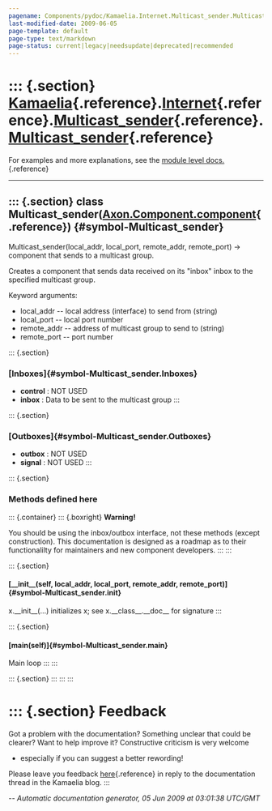 ```yaml
---
pagename: Components/pydoc/Kamaelia.Internet.Multicast_sender.Multicast_sender
last-modified-date: 2009-06-05
page-template: default
page-type: text/markdown
page-status: current|legacy|needsupdate|deprecated|recommended
---
```

::: {.section}
[Kamaelia](/Components/pydoc/Kamaelia.html){.reference}.[Internet](/Components/pydoc/Kamaelia.Internet.html){.reference}.[Multicast\_sender](/Components/pydoc/Kamaelia.Internet.Multicast_sender.html){.reference}.[Multicast\_sender](/Components/pydoc/Kamaelia.Internet.Multicast_sender.Multicast_sender.html){.reference}
===============================================================================================================================================================================================================================================================================================================================

For examples and more explanations, see the [module level
docs.](/Components/pydoc/Kamaelia.Internet.Multicast_sender.html){.reference}

------------------------------------------------------------------------

::: {.section}
class Multicast\_sender([Axon.Component.component](/Docs/Axon/Axon.Component.component.html){.reference}) {#symbol-Multicast_sender}
---------------------------------------------------------------------------------------------------------

Multicast\_sender(local\_addr, local\_port, remote\_addr, remote\_port)
-\> component that sends to a multicast group.

Creates a component that sends data received on its \"inbox\" inbox to
the specified multicast group.

Keyword arguments:

-   local\_addr \-- local address (interface) to send from (string)
-   local\_port \-- local port number
-   remote\_addr \-- address of multicast group to send to (string)
-   remote\_port \-- port number

::: {.section}
### [Inboxes]{#symbol-Multicast_sender.Inboxes}

-   **control** : NOT USED
-   **inbox** : Data to be sent to the multicast group
:::

::: {.section}
### [Outboxes]{#symbol-Multicast_sender.Outboxes}

-   **outbox** : NOT USED
-   **signal** : NOT USED
:::

::: {.section}
### Methods defined here

::: {.container}
::: {.boxright}
**Warning!**

You should be using the inbox/outbox interface, not these methods
(except construction). This documentation is designed as a roadmap as to
their functionalilty for maintainers and new component developers.
:::
:::

::: {.section}
#### [\_\_init\_\_(self, local\_addr, local\_port, remote\_addr, remote\_port)]{#symbol-Multicast_sender.__init__}

x.\_\_init\_\_(\...) initializes x; see x.\_\_class\_\_.\_\_doc\_\_ for
signature
:::

::: {.section}
#### [main(self)]{#symbol-Multicast_sender.main}

Main loop
:::
:::

::: {.section}
:::
:::
:::

::: {.section}
Feedback
========

Got a problem with the documentation? Something unclear that could be
clearer? Want to help improve it? Constructive criticism is very welcome
- especially if you can suggest a better rewording!

Please leave you feedback
[here](../../../cgi-bin/blog/blog.cgi?rm=viewpost&nodeid=1142023701){.reference}
in reply to the documentation thread in the Kamaelia blog.
:::

*\-- Automatic documentation generator, 05 Jun 2009 at 03:01:38 UTC/GMT*
